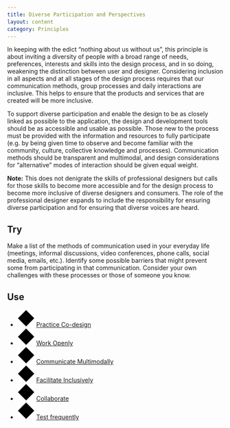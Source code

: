 ```yaml
---
title: Diverse Participation and Perspectives
layout: content
category: Principles
---
```


In keeping with the edict “nothing about us without us”, this principle is about inviting a diversity of people with a broad range of needs, preferences, interests and skills into the design process, and in so doing, weakening the distinction between user and designer. Considering inclusion in all aspects and at all stages of the design process requires that our communication methods, group processes and daily interactions are inclusive. This helps to ensure that the products and services that are created will be more inclusive.

To support diverse participation and enable the design to be as closely linked as possible to the application, the design and development tools should be as accessible and usable as possible. Those new to the process must be provided with the information and resources to fully participate (e.g. by being given time to observe and become familiar with the community, culture, collective knowledge and processes). Communication methods should be transparent and multimodal, and design considerations for “alternative” modes of interaction should be given equal weight.

**Note:** This does not denigrate the skills of professional designers but calls for those skills to become more accessible and for the design process to become more inclusive of diverse designers and consumers. The role of the professional designer expands to include the responsibility for ensuring diverse participation and for ensuring that diverse voices are heard.

## Try
Make a list of the methods of communication used in your everyday life (meetings, informal discussions, video conferences, phone calls, social media, emails, etc.). Identify some possible barriers that might prevent some from participating in that communication. Consider your own challenges with these processes or those of someone you know.

## Use
* ![Blue diamond](/images/icon-diamond.svg) [Practice Co-design](/practices/PracticeCoDesign.html)
* ![Blue diamond](/images/icon-diamond.svg) [Work Openly](/practices/WorkOpenly.html)
* ![Blue diamond](/images/icon-diamond.svg) [Communicate Multimodally](/practices/CommunicateMultimodally.html)
* ![Blue diamond](/images/icon-diamond.svg) [Facilitate Inclusively](/practices/FacilitateInclusively.html)
* ![Blue diamond](/images/icon-diamond.svg) [Collaborate](/practices/Collaborate.html)
* ![Blue diamond](/images/icon-diamond.svg) [Test frequently](/practices/TestFrequently.html)
